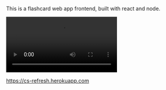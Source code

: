 This is a flashcard web app frontend, built with react and node.


![flashcard app](https://media.giphy.com/media/tqLngDKMgPqz559adj/source.mp4)

https://cs-refresh.herokuapp.com
